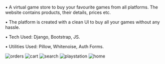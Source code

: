 • A virtual game store to buy your favourite games from all platforms. The website contains products, their details, prices etc.

• The platform is created with a clean UI to buy all your games without any hassle.

• Tech Used: Django, Bootstrap, JS. 

• Utilities Used: Pillow, Whitenoise, Auth Forms.

![orders](https://user-images.githubusercontent.com/56071565/123709244-5d757f80-d88a-11eb-99d6-39140e62aa6f.png)
![cart](https://user-images.githubusercontent.com/56071565/123709250-5f3f4300-d88a-11eb-8ccb-4ec701f29d36.png)
![search ](https://user-images.githubusercontent.com/56071565/123709253-5fd7d980-d88a-11eb-95fd-03818406bf28.png)
![playstation](https://user-images.githubusercontent.com/56071565/123709256-60707000-d88a-11eb-8278-96786a8cb08f.png)
![home](https://user-images.githubusercontent.com/56071565/123709259-623a3380-d88a-11eb-85ac-d69e29eb4455.png)
 
